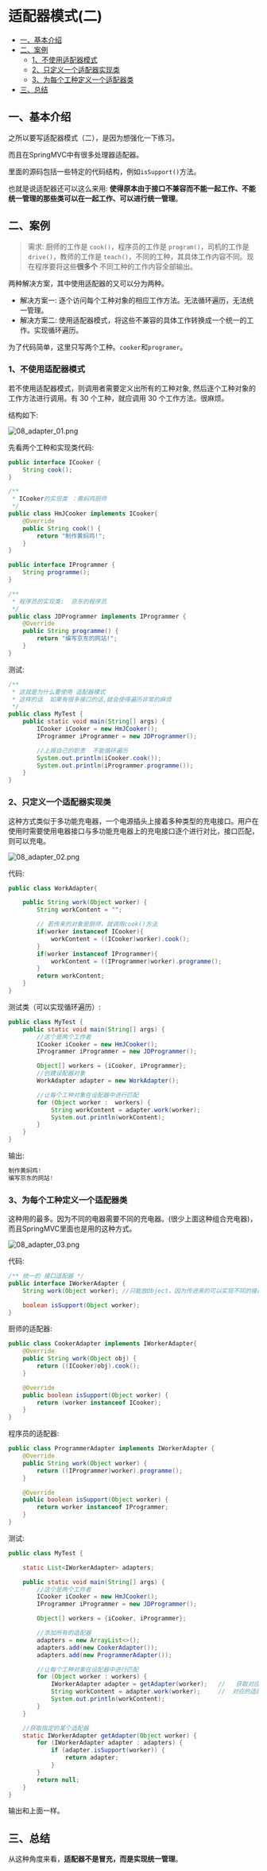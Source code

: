 # 适配器模式(二)

* [一、基本介绍](#一基本介绍)
* [二、案例](#二案例)
  * [1、不使用适配器模式](#1不使用适配器模式)
  * [2、只定义一个适配器实现类](#2只定义一个适配器实现类)
  * [3、为每个工种定义一个适配器类](#3为每个工种定义一个适配器类)
* [三、总结](#三总结)

## 一、基本介绍

之所以要写适配器模式（二），是因为想强化一下练习。

而且在SpringMVC中有很多处理器适配器。

里面的源码包括一些特定的代码结构，例如`isSupport()`方法。

也就是说适配器还可以这么来用: **使得原本由于接口不兼容而不能一起工作、不能统一管理的那些类可以在一起工作、可以进行统一管理**。

## 二、案例

> 需求: 厨师的工作是 `cook()`，程序员的工作是 `program()`，司机的工作是 `drive()`，教师的工作是 `teach()`，不同的工种，其具体工作内容不同。现在程序要将这些**很多个** 不同工种的工作内容全部输出。

两种解决方案，其中使用适配器的又可以分为两种。

* 解决方案一: 逐个访问每个工种对象的相应工作方法。无法循环遍历，无法统一管理。
* 解决方案二: 使用适配器模式，将这些不兼容的具体工作转换成一个统一的工作。实现循环遍历。

为了代码简单，这里只写两个工种。`cooker`和`programer`。

### 1、不使用适配器模式

若不使用适配器模式，则调用者需要定义出所有的工种对象, 然后逐个工种对象的工作方法进行调用。有 30 个工种，就应调用 30 个工作方法。很麻烦。

结构如下:

![08_adapter_01.png](images/08_adapter_01.png)

先看两个工种和实现类代码:

```java
public interface ICooker {
    String cook();
}

/**
 * ICooker的实现类 ：黄焖鸡厨师
 */
public class HmJCooker implements ICooker{
    @Override
    public String cook() {
        return "制作黄焖鸡!";
    }
}
```

```java
public interface IProgrammer {
    String programme();
}

/**
 * 程序员的实现类:  京东的程序员
 */
public class JDProgrammer implements IProgrammer {
    @Override
    public String programme() {
        return "编写京东的网站!";
    }
}

```

测试:

```java
/**
 * 这就是为什么要使用 适配器模式
 * 这样的话  如果有很多接口的话,就会使得遍历非常的麻烦
 */
public class MyTest {
    public static void main(String[] args) {
        ICooker iCooker = new HmJCooker();
        IProgrammer iProgrammer = new JDProgrammer();

        //上报自己的职责  不能循环遍历
        System.out.println(iCooker.cook());
        System.out.println(iProgrammer.programme());
    }
}
```

### 2、只定义一个适配器实现类

这种方式类似于多功能充电器，一个电源插头上接着多种类型的充电接口。用户在使用时需要使用电器接口与多功能充电器上的充电接口逐个进行对比，接口匹配，则可以充电。

![08_adapter_02.png](images/08_adapter_02.png)

代码:

```java
public class WorkAdapter{

    public String work(Object worker) {
        String workContent = "";

        // 若传来的对象是厨师，就调用cook()方法
        if(worker instanceof ICooker){
            workContent = ((ICooker)worker).cook();
        }
        if(worker instanceof IProgrammer){
            workContent = ((IProgrammer)worker).programme();
        }
        return workContent;
    }
}

```

测试类（可以实现循环遍历）:

```java
public class MyTest {
    public static void main(String[] args) {
        //这个是两个工作者
        ICooker iCooker = new HmJCooker();
        IProgrammer iProgrammer = new JDProgrammer();

        Object[] workers = {iCooker, iProgrammer};
        //创建设配器对象
        WorkAdapter adapter = new WorkAdapter();

        //让每个工种对象在设配器中进行匹配
        for (Object worker :  workers) {
            String workContent = adapter.work(worker);
            System.out.println(workContent);
        }
    }
}
```

输出:

```java
制作黄焖鸡!
编写京东的网站!
```

### 3、为每个工种定义一个适配器类

这种用的最多。因为不同的电器需要不同的充电器。(很少上面这种组合充电器)，而且SpringMVC里面也是用的这种方式。

![08_adapter_03.png](images/08_adapter_03.png)

代码:

```java
/** 统一的 接口适配器 */
public interface IWorkerAdapter {
    String work(Object worker); //只能放Object，因为传进来的可以实现不同的接口

    boolean isSupport(Object worker);
}
```

厨师的适配器:

```java
public class CookerAdapter implements IWorkerAdapter{
    @Override
    public String work(Object obj) {
        return ((ICooker)obj).cook();
    }

    @Override
    public boolean isSupport(Object worker) {
        return (worker instanceof ICooker);
    }
}
```

程序员的适配器:

```java
public class ProgrammerAdapter implements IWorkerAdapter {
    @Override
    public String work(Object worker) {
        return ((IProgrammer)worker).programme();
    }

    @Override
    public boolean isSupport(Object worker) {
        return worker instanceof IProgrammer;
    }
}
```

测试:

```java
public class MyTest {

    static List<IWorkerAdapter> adapters;

    public static void main(String[] args) {
        //这个是两个工作者
        ICooker iCooker = new HmJCooker();
        IProgrammer iProgrammer = new JDProgrammer();

        Object[] workers = {iCooker, iProgrammer};

        //添加所有的适配器
        adapters = new ArrayList<>();
        adapters.add(new CookerAdapter());
        adapters.add(new ProgrammerAdapter());

        //让每个工种对象在设配器中进行匹配
        for (Object worker : workers) {
            IWorkerAdapter adapter = getAdapter(worker);   //   获取对应的适配器
            String workContent = adapter.work(worker);     //  对应的适配器进行对应的充电吧
            System.out.println(workContent);
        }
    }

    //获取指定的某个适配器
    static IWorkerAdapter getAdapter(Object worker) {
        for (IWorkerAdapter adapter : adapters) {
            if (adapter.isSupport(worker)) {
                return adapter;
            }
        }
        return null;
    }
}
```

输出和上面一样。

## 三、总结

从这种角度来看，**适配器不是冒充，而是实现统一管理**。